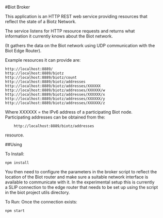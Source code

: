 #Biot Broker

This application is an HTTP REST web service providing resources that reflect
the state of a Biotz Network.

The service listens for HTTP resource requests and returns what information it
currently knows about the Biot network.

(It gathers the data on the Biot network using UDP communication with the Biot
Edge Router).

Example resources it can provide are:
```
http://localhost:8889/
http://localhost:8889/biotz
http://localhost:8889/biotz/count
http://localhost:8889/biotz/addresses
http://localhost:8889/biotz/addresses/XXXXXX
http://localhost:8889/biotz/addresses/XXXXXX/w
http://localhost:8889/biotz/addresses/XXXXXX/x
http://localhost:8889/biotz/addresses/XXXXXX/y
http://localhost:8889/biotz/addresses/XXXXXX/z
```
Where XXXXXX = the IPv6 address of a participating Biot node.
Participating addresses can be obtained from the:
```
    http://localhost:8889/biotz/addresses
```
resource.

##Using

To Install:
```
npm install

```

You then need to configure the parameters in the broker script to reflect the
location of the Biot router and make sure a suitable network interface is
available to communicate with it.  In the experimental setup this is currently
a SLIP connection to the edge router that needs to be set up using the script
in the biot project utils directory.

To Run:
Once the connection exists:

```
npm start

```


